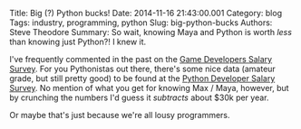 Title: Big (?) Python bucks!
Date: 2014-11-16 21:43:00.001
Category: blog
Tags: industry, programming, python
Slug: big-python-bucks
Authors: Steve Theodore
Summary: So wait, knowing Maya and Python is worth _less_ than knowing just Python?! I knew it.

I've frequently commented in the past on the [Game Developers Salary Survey](http://www.gamasutra.com/view/news/221533/Game_Developer_Salary_Survey_2014_The_results_are_in.php).  For you Pythonistas out there, there's some nice data (amateur grade, but still pretty good) to be found at the [Python Developer Salary Survey](http://nbviewer.ipython.org/github/agilevic/pystreet/blob/master/notebooks/PyStreet%20Python%20Developer%20Salary%20Survey%20Results.ipynb).  No mention of what you get for knowing Max / Maya, however, but by crunching the numbers I'd guess it _subtracts_ about $30k per year.   
  
Or maybe that's just because we're all lousy programmers.  
  
  
  


